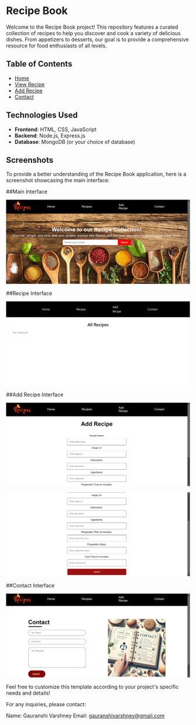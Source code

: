 # Recipe Book

Welcome to the Recipe Book project! This repository features a curated collection of recipes to help you discover and cook a variety of delicious dishes. From appetizers to desserts, our goal is to provide a comprehensive resource for food enthusiasts of all levels.

## Table of Contents

- [Home](/)
- [View Recipe](/recipe)
- [Add Recipe](/add)
- [Contact](/contact)

## Technologies Used

- **Frontend**: HTML, CSS, JavaScript
- **Backend**: Node.js, Express.js
- **Database**: MongoDB (or your choice of database)

## Screenshots

To provide a better understanding of the Recipe Book application, here is a screenshot showcasing the main interface:

##Main Interface

![Main Interface](screenshot/Home.png)

##Recipe Interface

![Main Interface](screenshot/Recipe.png)

##Add Recipe Interface

![Main Interface](screenshot/AddRecipe1.png)

![Main Interface](screenshot/AddRecipe2.png)

##Contact Interface

![Main Interface](screenshot/Contact.png)

Feel free to customize this template according to your project's specific needs and details!

For any inquiries, please contact:

Name: Gauranshi Varshney
Email: gauranshivarshney@gmail.com
